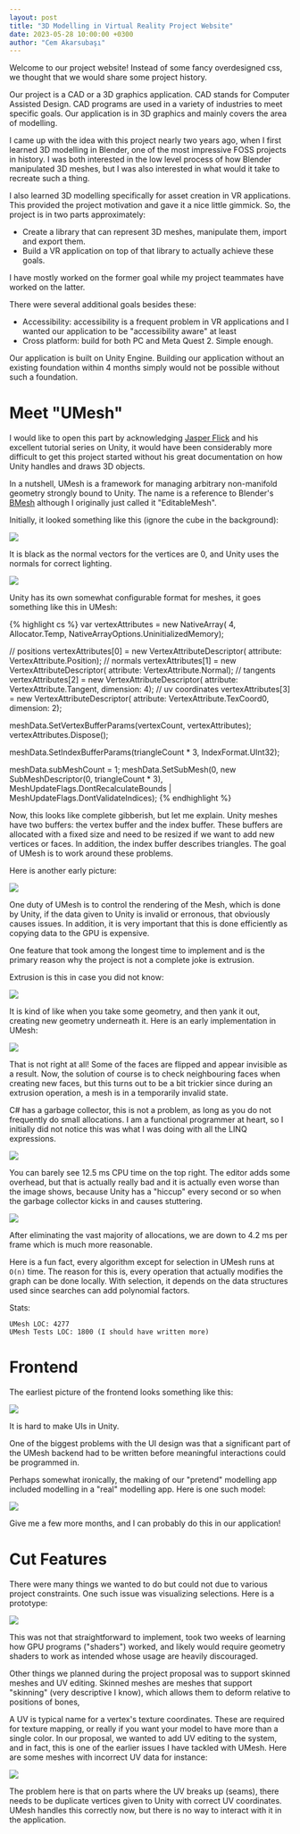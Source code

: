 ```yaml
---
layout: post
title: "3D Modelling in Virtual Reality Project Website"
date: 2023-05-28 10:00:00 +0300
author: "Cem Akarsubaşı"
---
```


Welcome to our project website! Instead of some fancy overdesigned css,
we thought that we would share some project history.

Our project is a CAD or a 3D graphics application. CAD stands for
Computer Assisted Design. CAD programs are used in a variety of
industries to meet specific goals. Our application is in 3D graphics
and mainly covers the area of modelling. 

I came up with the idea with this project nearly two years ago, when I first
learned 3D modelling in Blender, one of the most impressive FOSS projects
in history. I was both interested in the low level process of how
Blender manipulated 3D meshes, but I was also interested in what would it
take to recreate such a thing.

I also learned 3D modelling specifically for asset creation in VR applications.
This provided the project motivation and gave it a nice little gimmick. So,
the project is in two parts approximately:

- Create a library that can represent 3D meshes, manipulate them, import and export them.
- Build a VR application on top of that library to actually achieve these goals.

I have mostly worked on the former goal while my project teammates have worked
on the latter.

There were several additional goals besides these:

- Accessibility: accessibility is a frequent problem in VR applications
    and I wanted our application to be "accessibility aware" at least
- Cross platform: build for both PC and Meta Quest 2. Simple enough.

Our application is built on Unity Engine. Building our application without
an existing foundation within 4 months simply would not be possible
without such a foundation.

# Meet "UMesh"

I would like to open this part by acknowledging [Jasper Flick](https://catlikecoding.com/unity/tutorials/)
and his excellent tutorial series on Unity, it would have been considerably
more difficult to get this project started without his great documentation
on how Unity handles and draws 3D objects.

In a nutshell, UMesh is a framework for managing arbitrary non-manifold
geometry strongly bound to Unity. The name is a reference to Blender's
[BMesh](https://github.com/blender/blender/blob/main/source/blender/bmesh/bmesh_class.h)
although I originally just called it "EditableMesh". 

Initially, it looked something like this (ignore the cube in the background):

![](/assets/images/vr_modelling/first-quad.png)

It is black as the normal vectors for the vertices are 0, and Unity uses
the normals for correct lighting.

![](/assets/images/vr_modelling/first-cube.png)

Unity has its own somewhat configurable format for meshes, it goes something
like this in UMesh:

{% highlight cs %}
var vertexAttributes = new NativeArray<VertexAttributeDescriptor>(
    4, Allocator.Temp, NativeArrayOptions.UninitializedMemory);

// positions
vertexAttributes[0] = new VertexAttributeDescriptor(
    attribute: VertexAttribute.Position);
// normals
vertexAttributes[1] = new VertexAttributeDescriptor(
    attribute: VertexAttribute.Normal);
// tangents
vertexAttributes[2] = new VertexAttributeDescriptor(
    attribute: VertexAttribute.Tangent,
    dimension: 4);
// uv coordinates
vertexAttributes[3] = new VertexAttributeDescriptor(
    attribute: VertexAttribute.TexCoord0,
    dimension: 2);

meshData.SetVertexBufferParams(vertexCount, vertexAttributes);
vertexAttributes.Dispose();

meshData.SetIndexBufferParams(triangleCount * 3, IndexFormat.UInt32);

meshData.subMeshCount = 1;
meshData.SetSubMesh(0, new SubMeshDescriptor(0, triangleCount * 3),
    MeshUpdateFlags.DontRecalculateBounds | MeshUpdateFlags.DontValidateIndices);
{% endhighlight %}

Now, this looks like complete gibberish, but let me explain. Unity meshes
have two buffers: the vertex buffer and the index buffer. These buffers 
are allocated with a fixed size and need to be resized if we want to add new
vertices or faces. In addition, the index buffer describes triangles.
The goal of UMesh is to work around these problems.

Here is another early picture:

![](/assets/images/vr_modelling/degenerate-errors.png)

One duty of UMesh is to control the rendering of the Mesh, which is done by
Unity, if the data given to Unity is invalid or erronous, that obviously
causes issues. In addition, it is very important that this is done efficiently
as copying data to the GPU is expensive.


One feature that took among the longest time to implement and is the primary
reason why the project is not a complete joke is extrusion.

Extrusion is this in case you did not know:

![](/assets/images/vr_modelling/extrusion.png)

It is kind of like when you take some geometry, and then yank it out, creating
new geometry underneath it. Here is an early implementation in UMesh:

![](/assets/images/vr_modelling/flipped-faces.png)

That is not right at all! Some of the faces are flipped and appear invisible
as a result. Now, the solution of course is to check neighbouring faces
when creating new faces, but this turns out to be a bit trickier since during
an extrusion operation, a mesh is in a temporarily invalid state.

C# has a garbage collector, this is not a problem, as long as you do not
frequently do small allocations. I am a functional programmer at heart,
so I initially did not notice this was what I was doing with all the LINQ
expressions.

![](/assets/images/vr_modelling/optimization-bad.png)

You can barely see 12.5 ms CPU time on the top right. The editor adds some
overhead, but that is actually really bad and it is actually even worse
than the image shows, because Unity has a "hiccup" every second or so
when the garbage collector kicks in and causes stuttering.

![](/assets/images/vr_modelling/optimization-good.png)

After eliminating the vast majority of allocations, we are down to 4.2 ms per
frame which is much more reasonable. 

Here is a fun fact, every algorithm except for selection in UMesh runs at
`O(n)` time. The reason for this is, every operation that actually modifies
the graph can be done locally. With selection, it depends on the data
structures used since searches can add polynomial factors.

Stats:

    UMesh LOC: 4277
    UMesh Tests LOC: 1800 (I should have written more)

# Frontend

The earliest picture of the frontend looks something like this:

![](/assets/images/vr_modelling/first-ui.png)

It is hard to make UIs in Unity.

One of the biggest problems with the UI design was that a 
significant part of the UMesh backend had to be written before
meaningful interactions could be programmed in.

Perhaps somewhat ironically, the making of our "pretend" modelling
app included modelling in a "real" modelling app. Here is one such
model:

![](/assets/images/vr_modelling/real-modelling.png)

Give me a few more months, and I can probably do this in our application!

# Cut Features

There were many things we wanted to do but could not due to various
project constraints. One such issue was visualizing selections. 
Here is a prototype:

![](/assets/images/vr_modelling/vertex-selection.png)

This was not that straightforward to implement, took two weeks of learning
how GPU programs ("shaders") worked, and likely would require geometry
shaders to work as intended whose usage are heavily discouraged.

Other things we planned during the project proposal was to support
skinned meshes and UV editing. Skinned meshes are meshes that support
"skinning" (very descriptive I know), which allows them to deform relative
to positions of bones, 

A UV is typical name for a vertex's texture coordinates. These are required
for texture mapping, or really if you want your model to have more than a
single color. In our proposal, we wanted to add UV editing to the system,
and in fact, this is one of the earlier issues I have tackled with UMesh.
Here are some meshes with incorrect UV data for instance:

![](/assets/images/vr_modelling/incorrect-uvs.png)

The problem here is that on parts where the UV breaks up (seams), there needs
to be duplicate vertices given to Unity with correct UV coordinates.
UMesh handles this correctly now, but there is no way to interact with it in 
the application.